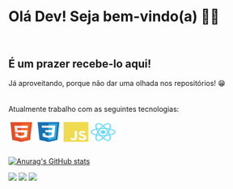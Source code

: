 # Olá Dev! Seja bem-vindo(a) 👾👋<br><br>
<h2>É um prazer recebe-lo aqui!</h2>
Já aproveitando, porque não dar uma olhada nos repositórios! 😁

<div style="display: inline_block"><br><br>
  Atualmente trabalho com as seguintes tecnologias:<br><br>
  <img align="center" alt="HTML" height="40" width="50" src="https://raw.githubusercontent.com/devicons/devicon/master/icons/html5/html5-original.svg">
  <img align="center" alt="CSS" height="40" width="50" src="https://raw.githubusercontent.com/devicons/devicon/master/icons/css3/css3-original.svg">
  <img align="center" alt="Js" height="40" width="50" src="https://raw.githubusercontent.com/devicons/devicon/master/icons/javascript/javascript-plain.svg">
  <img align="center" alt="React" height="40" width="50" src="https://raw.githubusercontent.com/devicons/devicon/master/icons/react/react-original.svg">
</div>
  
  ##
  [![Anurag's GitHub stats](https://github-readme-stats.vercel.app/api?username=lopes-pk&show_icons=true&theme=algolia)](https://github.com/anuraghazra/github-readme-stats)
<div> 
 <a href="https://discord.gg/wagxzStdcR" target="_blank"><img src="https://img.shields.io/badge/Discord-7289DA?style=for-the-badge&logo=discord&logoColor=white" target="_blank"></a> 
  <a href = "mailto:arthurlopes558@gmail.com"><img src="https://img.shields.io/badge/-Gmail-%23333?style=for-the-badge&logo=gmail&logoColor=white" target="_blank"></a>
   <a href="https://www.linkedin.com/in/arthur-lopes-2bb543252/" target="_blank"><img src="https://img.shields.io/badge/-LinkedIn-%230077B5?style=for-the-badge&logo=linkedin&logoColor=white" target="_blank"></a>
  
 
</div>
</div>
